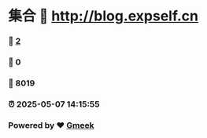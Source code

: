 # 集合 :link: http://blog.expself.cn 
### :page_facing_up: [2](http://blog.expself.cn/tag.html) 
### :speech_balloon: 0 
### :hibiscus: 8019 
### :alarm_clock: 2025-05-07 14:15:55 
### Powered by :heart: [Gmeek](https://github.com/Meekdai/Gmeek)
